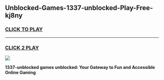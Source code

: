 
## Unblocked-Games-1337-unblocked-Play-Free-kj8ny
<h3>
<a href="https://premium76.site?title=1337-unblocked&ref=10A">CLICK TO PLAY</a></h3>
<hr>

<h3>
<a href="https://premium76.site?title=1337-unblocked&ref=10A">CLICK 2 PLAY</a>
  
</h3>

<a href="https://premium76.site?title=1337-unblocked&ref=10A"><img src="https://clearcache.store/games.png"></a>


**1337-unblocked games unblocked: Your Gateway to Fun and Accessible Online Gaming**
